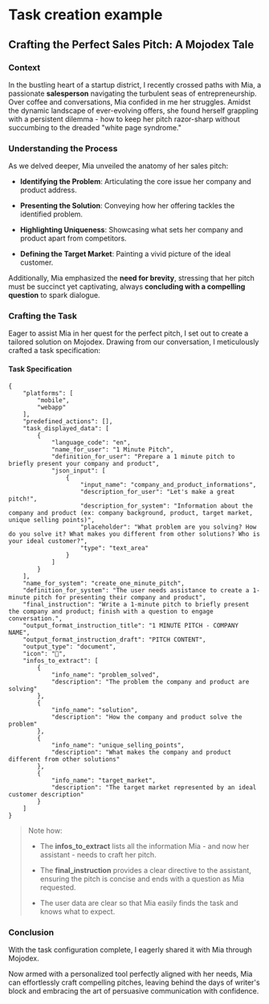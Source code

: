 # Task creation example

## Crafting the Perfect Sales Pitch: A Mojodex Tale

### Context
In the bustling heart of a startup district, I recently crossed paths with Mia, a passionate **salesperson** navigating the turbulent seas of entrepreneurship. Over coffee and conversations, Mia confided in me her struggles. Amidst the dynamic landscape of ever-evolving offers, she found herself grappling with a persistent dilemma - how to keep her pitch razor-sharp without succumbing to the dreaded "white page syndrome."

### Understanding the Process
As we delved deeper, Mia unveiled the anatomy of her sales pitch:

- **Identifying the Problem**: Articulating the core issue her company and product address.

- **Presenting the Solution**: Conveying how her offering tackles the identified problem.

- **Highlighting Uniqueness**: Showcasing what sets her company and product apart from competitors.

- **Defining the Target Market**: Painting a vivid picture of the ideal customer.

Additionally, Mia emphasized the **need for brevity**, stressing that her pitch must be succinct yet captivating, always **concluding with a compelling question** to spark dialogue.

### Crafting the Task
Eager to assist Mia in her quest for the perfect pitch, I set out to create a tailored solution on Mojodex. Drawing from our conversation, I meticulously crafted a task specification:

#### Task Specification
```
{
    "platforms": [
        "mobile",
        "webapp"
    ],
    "predefined_actions": [],
    "task_displayed_data": [
        {
            "language_code": "en",
            "name_for_user": "1 Minute Pitch",
            "definition_for_user": "Prepare a 1 minute pitch to briefly present your company and product",
            "json_input": [
                {
                    "input_name": "company_and_product_informations",
                    "description_for_user": "Let's make a great pitch!",
                    "description_for_system": "Information about the company and product (ex: company background, product, target market, unique selling points)",
                    "placeholder": "What problem are you solving? How do you solve it? What makes you different from other solutions? Who is your ideal customer?",
                    "type": "text_area"
                }
            ]
        }
    ],
    "name_for_system": "create_one_minute_pitch",
    "definition_for_system": "The user needs assistance to create a 1-minute pitch for presenting their company and product",
    "final_instruction": "Write a 1-minute pitch to briefly present the company and product; finish with a question to engage conversation.",
    "output_format_instruction_title": "1 MINUTE PITCH - COMPANY NAME",
    "output_format_instruction_draft": "PITCH CONTENT",
    "output_type": "document",
    "icon": "🎤",
    "infos_to_extract": [
        {
            "info_name": "problem_solved",
            "description": "The problem the company and product are solving"
        },
        {
            "info_name": "solution",
            "description": "How the company and product solve the problem"
        },
        {
            "info_name": "unique_selling_points",
            "description": "What makes the company and product different from other solutions"
        },
        {
            "info_name": "target_market",
            "description": "The target market represented by an ideal customer description"
        }
    ]
}
```

> Note how:
>
> - The **infos_to_extract** lists all the information Mia - and now her assistant - needs to craft her pitch.
>
> - The **final_instruction** provides a clear directive to the assistant, ensuring the pitch is concise and ends with a question as Mia requested.
>
> - The user data are clear so that Mia easily finds the task and knows what to expect.

### Conclusion

With the task configuration complete, I eagerly shared it with Mia through Mojodex. 

Now armed with a personalized tool perfectly aligned with her needs, Mia can effortlessly craft compelling pitches, leaving behind the days of writer's block and embracing the art of persuasive communication with confidence.







